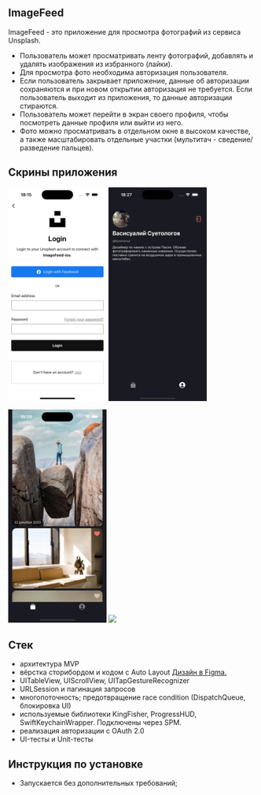 ## **ImageFeed**

ImageFeed - это приложение для просмотра фотографий из сервиса Unsplash.
 - Пользователь может просматривать ленту фотографий, добавлять и удалять изображения из избранного (лайки).
 - Для просмотра фото необходима авторизация пользователя.
 - Если пользователь закрывает приложение, данные об авторизации сохраняются и при новом открытии авторизация не требуется.
Если пользователь выходит из приложения, то данные авторизации стираются.
 - Пользователь может перейти в экран своего профиля, чтобы посмотреть данные профиля или выйти из него.
 - Фото можно просматривать в отдельном окне в высоком качестве, а также масштабировать отдельные участки (мультитач - сведение/разведение пальцев).
 
## **Скрины приложения**

<img width="200" src="https://github.com/Kosmonur/ImageFeed-ios/blob/main/ImageFeed-ios/Assets.xcassets/ScreenShots/1.png"> <img width="200" src="https://github.com/Kosmonur/ImageFeed-ios/blob/main/ImageFeed-ios/Assets.xcassets/ScreenShots/2.png">

<img width="200" src="https://github.com/Kosmonur/ImageFeed-ios/blob/main/ImageFeed-ios/Assets.xcassets/ScreenShots/3.png"> <img width="200" src="https://github.com/Kosmonur/ImageFeed-ios/blob/main/ImageFeed-ios/Assets.xcassets/ScreenShots/4.png">

## Стек
- архитектура MVP
- вёрстка сторибордом и кодом с Auto Layout [Дизайн в Figma.](https://www.figma.com/file/HyDfKh5UVPOhPZIhBqIm3q/Image-Feed-(YP)?node-id=318-1469)
- UITableView, UIScrollView, UITapGestureRecognizer
- URLSession и пагинация запросов
- многопоточность; предотвращение race condition (DispatchQueue, блокировка UI)
- используемые библиотеки KingFisher, ProgressHUD, SwiftKeychainWrapper. Подключены через SPM.
- реализация авторизации с OAuth 2.0
- UI-тесты и Unit-тесты

## **Инструкция по установке**

- Запускается без дополнительных требований;


